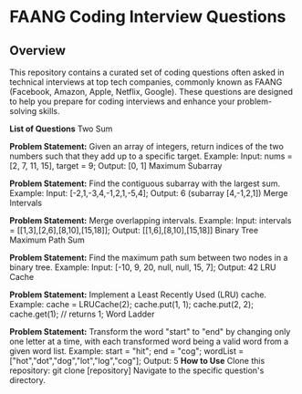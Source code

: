 <h1> FAANG Coding Interview Questions</h1>
<h2>Overview</h2>
This repository contains a curated set of coding questions often asked in technical interviews at top tech companies, commonly known as FAANG (Facebook, Amazon, Apple, Netflix, Google). These questions are designed to help you prepare for coding interviews and enhance your problem-solving skills.

**List of Questions**
</b>
Two Sum

**Problem Statement:** Given an array of integers, return indices of the two numbers such that they add up to a specific target.
Example: Input: nums = [2, 7, 11, 15], target = 9; Output: [0, 1]
Maximum Subarray

**Problem Statement:** Find the contiguous subarray with the largest sum.
Example: Input: [-2,1,-3,4,-1,2,1,-5,4]; Output: 6 (subarray [4,-1,2,1])
Merge Intervals

**Problem Statement:** Merge overlapping intervals.
Example: Input: intervals = [[1,3],[2,6],[8,10],[15,18]]; Output: [[1,6],[8,10],[15,18]]
Binary Tree Maximum Path Sum

**Problem Statement:** Find the maximum path sum between two nodes in a binary tree.
Example: Input: [-10, 9, 20, null, null, 15, 7]; Output: 42
LRU Cache

**Problem Statement:** Implement a Least Recently Used (LRU) cache.
Example: cache = LRUCache(2); cache.put(1, 1); cache.put(2, 2); cache.get(1); // returns 1;
Word Ladder

**Problem Statement:** Transform the word "start" to "end" by changing only one letter at a time, with each transformed word being a valid word from a given word list.
Example: start = "hit"; end = "cog"; wordList = ["hot","dot","dog","lot","log","cog"]; Output: 5
**How to Use**
Clone this repository: git clone [repository]
Navigate to the specific question's directory.


